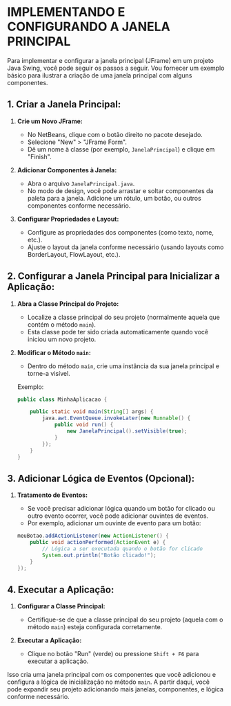 # IMPLEMENTANDO E CONFIGURANDO A JANELA PRINCIPAL
Para implementar e configurar a janela principal (JFrame) em um projeto Java Swing, você pode seguir os passos a seguir. Vou fornecer um exemplo básico para ilustrar a criação de uma janela principal com alguns componentes.

## 1. Criar a Janela Principal:
1. **Crie um Novo JFrame:**
   - No NetBeans, clique com o botão direito no pacote desejado.
   - Selecione "New" > "JFrame Form".
   - Dê um nome à classe (por exemplo, `JanelaPrincipal`) e clique em "Finish".

2. **Adicionar Componentes à Janela:**
   - Abra o arquivo `JanelaPrincipal.java`.
   - No modo de design, você pode arrastar e soltar componentes da paleta para a janela. Adicione um rótulo, um botão, ou outros componentes conforme necessário.

3. **Configurar Propriedades e Layout:**
   - Configure as propriedades dos componentes (como texto, nome, etc.).
   - Ajuste o layout da janela conforme necessário (usando layouts como BorderLayout, FlowLayout, etc.).

## 2. Configurar a Janela Principal para Inicializar a Aplicação:
1. **Abra a Classe Principal do Projeto:**
   - Localize a classe principal do seu projeto (normalmente aquela que contém o método `main`).
   - Esta classe pode ter sido criada automaticamente quando você iniciou um novo projeto.

2. **Modificar o Método `main`:**
   - Dentro do método `main`, crie uma instância da sua janela principal e torne-a visível.

   Exemplo:

   ```java
   public class MinhaAplicacao {

       public static void main(String[] args) {
           java.awt.EventQueue.invokeLater(new Runnable() {
               public void run() {
                   new JanelaPrincipal().setVisible(true);
               }
           });
       }
   }
   ```

## 3. Adicionar Lógica de Eventos (Opcional):
1. **Tratamento de Eventos:**
   - Se você precisar adicionar lógica quando um botão for clicado ou outro evento ocorrer, você pode adicionar ouvintes de eventos.
   - Por exemplo, adicionar um ouvinte de evento para um botão:

   ```java
   meuBotao.addActionListener(new ActionListener() {
       public void actionPerformed(ActionEvent e) {
           // Lógica a ser executada quando o botão for clicado
           System.out.println("Botão clicado!");
       }
   });
   ```

## 4. Executar a Aplicação:
1. **Configurar a Classe Principal:**
   - Certifique-se de que a classe principal do seu projeto (aquela com o método `main`) esteja configurada corretamente.

2. **Executar a Aplicação:**
   - Clique no botão "Run" (verde) ou pressione `Shift + F6` para executar a aplicação.

Isso cria uma janela principal com os componentes que você adicionou e configura a lógica de inicialização no método `main`. A partir daqui, você pode expandir seu projeto adicionando mais janelas, componentes, e lógica conforme necessário.

